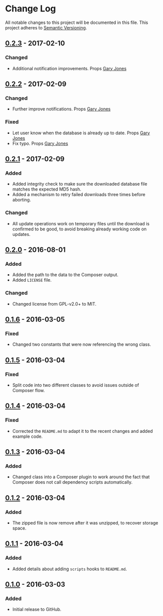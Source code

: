# Change Log
All notable changes to this project will be documented in this file.
This project adheres to [Semantic Versioning](http://semver.org/).

## [0.2.3] - 2017-02-10
### Changed
- Additional notification improvements. Props [Gary Jones]

## [0.2.2] - 2017-02-09
### Changed
- Further improve notifications. Props [Gary Jones]

### Fixed
- Let user know when the database is already up to date. Props [Gary Jones](https://github.com/GaryJones)
- Fix typo. Props [Gary Jones](https://github.com/GaryJones)

## [0.2.1] - 2017-02-09
### Added
- Added integrity check to make sure the downloaded database file matches the expected MD5 hash.
- Added a mechanism to retry failed downloads three times before aborting.

### Changed
- All update operations work on temporary files until the download is confirmed to be good, to avoid breaking already working code on updates.

## [0.2.0] - 2016-08-01
### Added
- Added the path to the data to the Composer output.
- Added `LICENSE` file.

### Changed
- Changed license from GPL-v2.0+ to MIT.

## [0.1.6] - 2016-03-05
### Fixed
- Changed two constants that were now referencing the wrong class.

## [0.1.5] - 2016-03-04
### Fixed
- Split code into two different classes to avoid issues outside of Composer flow.

## [0.1.4] - 2016-03-04
### Fixed
- Corrected the `README.md` to adapt it to the recent changes and added example code.

## [0.1.3] - 2016-03-04
### Added
- Changed class into a Composer plugin to work around the fact that Composer does not call dependency scripts automatically.

## [0.1.2] - 2016-03-04
### Added
- The zipped file is now remove after it was unzipped, to recover storage space.

## [0.1.1] - 2016-03-04
### Added
- Added details about adding `scripts` hooks to `README.md`.

## [0.1.0] - 2016-03-03
### Added
- Initial release to GitHub.

[Gary Jones]: https://github.com/GaryJones

[0.2.3]: https://github.com/brightnucleus/geolite2-country/compare/v0.2.2...v0.2.3
[0.2.2]: https://github.com/brightnucleus/geolite2-country/compare/v0.2.1...v0.2.2
[0.2.1]: https://github.com/brightnucleus/geolite2-country/compare/v0.2.0...v0.2.1
[0.2.0]: https://github.com/brightnucleus/geolite2-country/compare/v0.1.6...v0.2.0
[0.1.6]: https://github.com/brightnucleus/geolite2-country/compare/v0.1.5...v0.1.6
[0.1.5]: https://github.com/brightnucleus/geolite2-country/compare/v0.1.4...v0.1.5
[0.1.4]: https://github.com/brightnucleus/geolite2-country/compare/v0.1.3...v0.1.4
[0.1.3]: https://github.com/brightnucleus/geolite2-country/compare/v0.1.2...v0.1.3
[0.1.2]: https://github.com/brightnucleus/geolite2-country/compare/v0.1.1...v0.1.2
[0.1.1]: https://github.com/brightnucleus/geolite2-country/compare/v0.1.0...v0.1.1
[0.1.0]: https://github.com/brightnucleus/geolite2-country/compare/v0.0.0...v0.1.0
